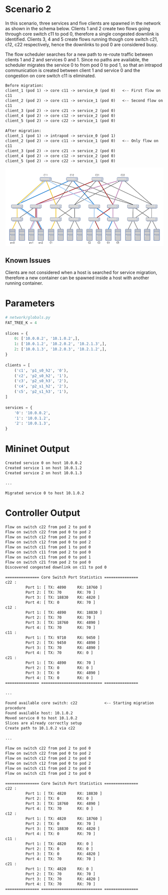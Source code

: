 # Scenario 2

In this scenario, three services and five clients are spawned in the network as shown in the schema below. Clients 1 and 2 create two flows going through core switch c11 to pod 0, therefore a single congested downlink is identified. Clients 3, 4 and 5 create flows running though core switch c21, c12, c22 respectively, hence the downlinks to pod 0 are considered busy. 

The flow scheduler searches for a new path to re-route traffic between clients 1 and 2 and services 0 and 1. Since no paths are available, the scheduler migrates the service 0 to from pod 0 to pod 1, so that an intrapod communication is created between client 1 and service 0 and the congestion on core switch c11 is eliminated.  

```
Before migration:
client_1 (pod 1) -> core c11 -> service_0 (pod 0)   <-- First flow on c11
client_2 (pod 2) -> core c11 -> service_1 (pod 0)   <-- Second flow on c11
client_3 (pod 2) -> core c21 -> service_2 (pod 0)  
client_4 (pod 2) -> core c12 -> service_2 (pod 0)  
client_5 (pod 2) -> core c22 -> service_1 (pod 0)  

After migration:
client_1 (pod 1) -> intrapod -> service_0 (pod 1)   
client_2 (pod 2) -> core c11 -> service_1 (pod 0)   <-- Only flow on c11
client_3 (pod 2) -> core c21 -> service_2 (pod 0)  
client_4 (pod 2) -> core c12 -> service_2 (pod 0)  
client_5 (pod 2) -> core c22 -> service_1 (pod 0)  
```

<img src="./images/scenario_2.png">

## Known Issues

Clients are not considered when a host is searched for service migration, therefore a new container can be spawned inside a host with another running container.

# Parameters

```python
# network/globals.py
FAT_TREE_K = 4

slices = {
    0: ['10.0.0.2', '10.1.0.2',],
    1: ['10.0.1.2', '10.2.0.2', '10.2.1.3',],
    2: ['10.0.1.3', '10.2.0.3', '10.2.1.2',],
}

clients = [
    ('c1', 'p1_s0_h2', '0'),
    ('c2', 'p2_s0_h2', '1'),
    ('c3', 'p2_s0_h3', '2'),
    ('c4', 'p2_s1_h2', '2'),
    ('c5', 'p2_s1_h3', '1'),
]

services = {
    '0': '10.0.0.2',
    '1': '10.0.1.2',
    '2': '10.0.1.3',
}
```

# Mininet Output


```
Created service 0 on host 10.0.0.2
Created service 1 on host 10.0.1.2
Created service 2 on host 10.0.1.3

...

Migrated service 0 to host 10.1.0.2
```

# Controller Output

```
Flow on switch c22 from pod 2 to pod 0
Flow on switch c22 from pod 0 to pod 2
Flow on switch c12 from pod 2 to pod 0
Flow on switch c12 from pod 0 to pod 2
Flow on switch c11 from pod 1 to pod 0
Flow on switch c11 from pod 2 to pod 0
Flow on switch c11 from pod 0 to pod 1
Flow on switch c21 from pod 2 to pod 0
Discovered congested downlink on c11 to pod 0

=============== Core Switch Port Statistics ===============
c22 :
         Port 1: [ TX: 4890     RX: 18760 ]
         Port 2: [ TX: 70       RX: 70 ]
         Port 3: [ TX: 18830    RX: 4820 ]
         Port 4: [ TX: 0        RX: 70 ]
c12 :
         Port 1: [ TX: 4890     RX: 18830 ]
         Port 2: [ TX: 70       RX: 70 ]
         Port 3: [ TX: 18760    RX: 4890 ]
         Port 4: [ TX: 70       RX: 70 ]
c11 :
         Port 1: [ TX: 9710     RX: 9450 ]
         Port 2: [ TX: 9450     RX: 4890 ]
         Port 3: [ TX: 70       RX: 4890 ]
         Port 4: [ TX: 70       RX: 0 ]
c21 :
         Port 1: [ TX: 4890     RX: 70 ]
         Port 2: [ TX: 0        RX: 0 ]
         Port 3: [ TX: 0        RX: 4890 ]
         Port 4: [ TX: 0        RX: 0 ]
=============== =========================== ===============

...

Found available core switch: c22            <-- Starting migration procedure
Found available host: 10.1.0.2
Moved service 0 to host 10.1.0.2
Slices are already correctly setup
Create path to 10.1.0.2 via c22

...

Flow on switch c22 from pod 2 to pod 0
Flow on switch c22 from pod 0 to pod 2
Flow on switch c12 from pod 2 to pod 0
Flow on switch c12 from pod 0 to pod 2
Flow on switch c11 from pod 2 to pod 0
Flow on switch c21 from pod 2 to pod 0

=============== Core Switch Port Statistics ===============
c22 :
         Port 1: [ TX: 4820     RX: 18830 ]
         Port 2: [ TX: 0        RX: 0 ]
         Port 3: [ TX: 18760    RX: 4890 ]
         Port 4: [ TX: 70       RX: 0 ]
c12 :
         Port 1: [ TX: 4820     RX: 18760 ]
         Port 2: [ TX: 0        RX: 70 ]
         Port 3: [ TX: 18830    RX: 4820 ]
         Port 4: [ TX: 0        RX: 70 ]
c11 :
         Port 1: [ TX: 4820     RX: 0 ]
         Port 2: [ TX: 0        RX: 0 ]
         Port 3: [ TX: 0        RX: 4820 ]
         Port 4: [ TX: 70       RX: 70 ]
c21 :
         Port 1: [ TX: 4820     RX: 0 ]
         Port 2: [ TX: 70       RX: 70 ]
         Port 3: [ TX: 70       RX: 4820 ]
         Port 4: [ TX: 70       RX: 70 ]
=============== =========================== ===============
```
